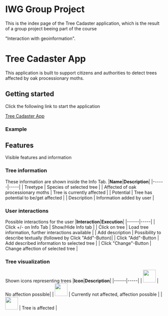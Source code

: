 # IWG Group Project
 This is the index page of the Tree Cadaster application, which is the result of a group project beeing part of the course
 
 "Interaction with geoinformation".

# Tree Cadaster App
This application is built to support citizens and authorities to detect trees affected by oak processionary moths.
 
 ## Getting started
 Click the following link to start the application
 
[Tree Cadaster App](https://renestalitza.github.io/IWG/test.html)

### Example


## Features
Visible features and information 

### Tree information
These information are shown inside the Info Tab.
|**Name**|**Description**|
  |------|-----|
  |  Treetype | Species of selected tree |
  |  Affected of oak processionary moths | Tree is currently affected  |
  |  Potential | Tree has potential to be/get affected |
  |  Description | Information added by user |


### User interactions
Possible interactions for the user
|**Interaction**|**Execution**|
  |------|-----|
  |  Click +/- on Info Tab | Show/Hide Info tab |
  |  Click on tree | Load tree information, further interactions available   |
  |  Add description | Possibility to describe textually (followed by Click "Add"-Button)|
  |  Click "Add"-Button | Add described information to selected tree |
  |  Click "Change"-Button | Change affection of selected tree |
  
  ### Tree visualization
  Shown icons representing trees
  |**Icon**|**Description**|
  |------|-----|
  |  <a><img src="https://github.com/ReneStalitza/test/blob/master/readmePNG/i.png" width="40" height="40"></a> | No affection possible|
  |  <a><img src="https://github.com/ReneStalitza/test/blob/master/readmePNG/!.png" width="40" height="40"></a> | Currently not affected, affection possible |
  |  <a><img src="https://github.com/ReneStalitza/test/blob/master/readmePNG/X.png" width="40" height="40"></a> | Tree is affected |
    
  
  
